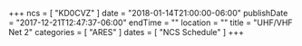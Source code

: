 +++
ncs = [ "KD0CVZ" ]
date = "2018-01-14T21:00:00-06:00"
publishDate = "2017-12-21T12:47:37-06:00"
endTime = ""
location = ""
title = "UHF/VHF Net 2"
categories = [ "ARES" ]
dates = [ "NCS Schedule" ]
+++
